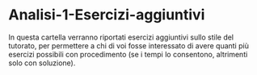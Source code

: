 # Analisi-1-Esercizi-aggiuntivi
In questa cartella verranno riportati esercizi aggiuntivi sullo stile del tutorato, per permettere a chi di voi fosse interessato di avere quanti più esercizi possibili con procedimento (se i tempi lo consentono, altrimenti solo con soluzione).
